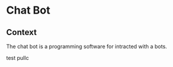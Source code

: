 # Chat Bot

## Context
The chat bot is a programming software for intracted with a bots.

test pullc